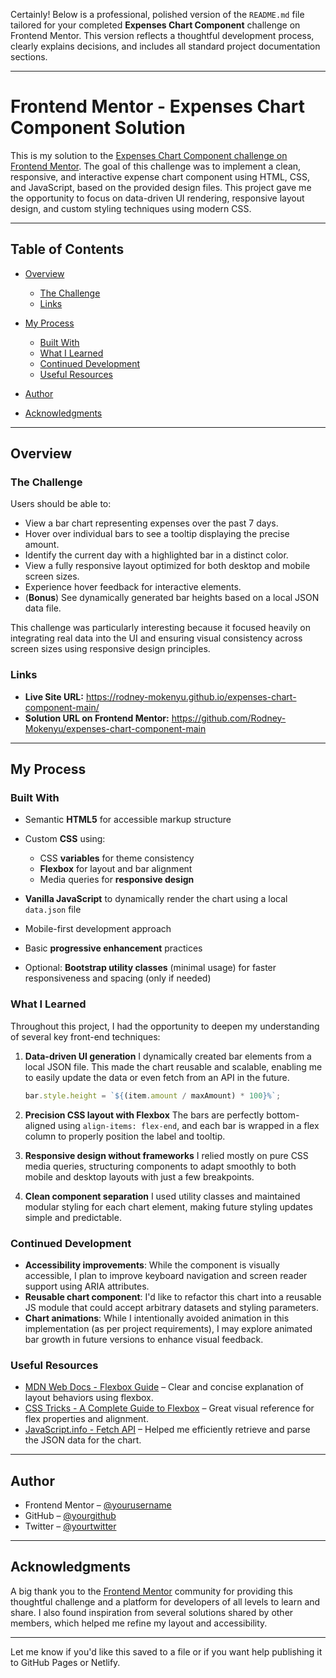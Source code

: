 Certainly! Below is a professional, polished version of the `README.md` file tailored for your completed **Expenses Chart Component** challenge on Frontend Mentor. This version reflects a thoughtful development process, clearly explains decisions, and includes all standard project documentation sections.

---

# Frontend Mentor - Expenses Chart Component Solution

This is my solution to the [Expenses Chart Component challenge on Frontend Mentor](https://www.frontendmentor.io/challenges/expenses-chart-component-e7yJBUdjwt). The goal of this challenge was to implement a clean, responsive, and interactive expense chart component using HTML, CSS, and JavaScript, based on the provided design files. This project gave me the opportunity to focus on data-driven UI rendering, responsive layout design, and custom styling techniques using modern CSS.

---

## Table of Contents

* [Overview](#overview)

  * [The Challenge](#the-challenge)
  * [Links](#links)
* [My Process](#my-process)

  * [Built With](#built-with)
  * [What I Learned](#what-i-learned)
  * [Continued Development](#continued-development)
  * [Useful Resources](#useful-resources)
* [Author](#author)
* [Acknowledgments](#acknowledgments)

---

## Overview

### The Challenge

Users should be able to:

* View a bar chart representing expenses over the past 7 days.
* Hover over individual bars to see a tooltip displaying the precise amount.
* Identify the current day with a highlighted bar in a distinct color.
* View a fully responsive layout optimized for both desktop and mobile screen sizes.
* Experience hover feedback for interactive elements.
* (**Bonus**) See dynamically generated bar heights based on a local JSON data file.

This challenge was particularly interesting because it focused heavily on integrating real data into the UI and ensuring visual consistency across screen sizes using responsive design principles.

### Links

* **Live Site URL:** https://rodney-mokenyu.github.io/expenses-chart-component-main/
* **Solution URL on Frontend Mentor:** https://github.com/Rodney-Mokenyu/expenses-chart-component-main

---

## My Process

### Built With

* Semantic **HTML5** for accessible markup structure
* Custom **CSS** using:

  * CSS **variables** for theme consistency
  * **Flexbox** for layout and bar alignment
  * Media queries for **responsive design**
* **Vanilla JavaScript** to dynamically render the chart using a local `data.json` file
* Mobile-first development approach
* Basic **progressive enhancement** practices
* Optional: **Bootstrap utility classes** (minimal usage) for faster responsiveness and spacing (only if needed)

### What I Learned

Throughout this project, I had the opportunity to deepen my understanding of several key front-end techniques:

1. **Data-driven UI generation**
   I dynamically created bar elements from a local JSON file. This made the chart reusable and scalable, enabling me to easily update the data or even fetch from an API in the future.

   ```js
   bar.style.height = `${(item.amount / maxAmount) * 100}%`;
   ```

2. **Precision CSS layout with Flexbox**
   The bars are perfectly bottom-aligned using `align-items: flex-end`, and each bar is wrapped in a flex column to properly position the label and tooltip.

3. **Responsive design without frameworks**
   I relied mostly on pure CSS media queries, structuring components to adapt smoothly to both mobile and desktop layouts with just a few breakpoints.

4. **Clean component separation**
   I used utility classes and maintained modular styling for each chart element, making future styling updates simple and predictable.

### Continued Development

* **Accessibility improvements**: While the component is visually accessible, I plan to improve keyboard navigation and screen reader support using ARIA attributes.
* **Reusable chart component**: I'd like to refactor this chart into a reusable JS module that could accept arbitrary datasets and styling parameters.
* **Chart animations**: While I intentionally avoided animation in this implementation (as per project requirements), I may explore animated bar growth in future versions to enhance visual feedback.

### Useful Resources

* [MDN Web Docs - Flexbox Guide](https://developer.mozilla.org/en-US/docs/Web/CSS/CSS_flexible_box_layout/Basic_Concepts_of_Flexbox) – Clear and concise explanation of layout behaviors using flexbox.
* [CSS Tricks - A Complete Guide to Flexbox](https://css-tricks.com/snippets/css/a-guide-to-flexbox/) – Great visual reference for flex properties and alignment.
* [JavaScript.info - Fetch API](https://javascript.info/fetch) – Helped me efficiently retrieve and parse the JSON data for the chart.

---

## Author

* Frontend Mentor – [@yourusername](https://www.frontendmentor.io/profile/yourusername)
* GitHub – [@yourgithub](https://github.com/yourgithub)
* Twitter – [@yourtwitter](https://twitter.com/yourtwitter)

---

## Acknowledgments

A big thank you to the [Frontend Mentor](https://www.frontendmentor.io) community for providing this thoughtful challenge and a platform for developers of all levels to learn and share. I also found inspiration from several solutions shared by other members, which helped me refine my layout and accessibility.

---

Let me know if you'd like this saved to a file or if you want help publishing it to GitHub Pages or Netlify.
